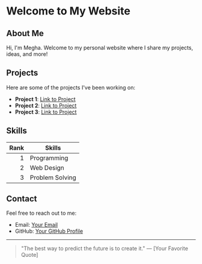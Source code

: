 # Welcome to My Website

## About Me
Hi, I'm Megha. Welcome to my personal website where I share my projects, ideas, and more!

## Projects
Here are some of the projects I've been working on:
- **Project 1**: [Link to Project](#)
- **Project 2**: [Link to Project](#)
- **Project 3**: [Link to Project](#)

## Skills
| Rank | Skills       |
|-----:|--------------|
|     1| Programming  |
|     2| Web Design   |
|     3| Problem Solving |

## Contact
Feel free to reach out to me:
- Email: [Your Email](meghak@iisc.ac.in)
- GitHub: [Your GitHub Profile](https://github.com/megha-kattimani)

---

> "The best way to predict the future is to create it." — [Your Favorite Quote]

<!-- TO DO: Add more details about my projects and skills later -->
